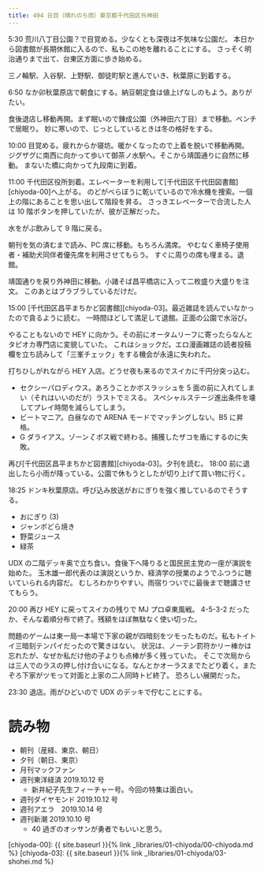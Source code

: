 ```yaml
---
title: 494 日目（晴れのち雨）東京都千代田区外神田
---
```


5:30 荒川八丁目公園？で目覚める。少なくとも深夜は不気味な公園だ。
本日から図書館が長期休館に入るので、私もこの地を離れることにする。
さっそく明治通りまで出て、台東区方面に歩き始める。

三ノ輪駅、入谷駅、上野駅、御徒町駅と進んでいき、秋葉原に到着する。

6:50 なか卯秋葉原店で朝食にする。納豆朝定食は値上げなしのもよう。ありがたい。

食後退店し移動再開。まず眠いので錬成公園（外神田六丁目）まで移動。ベンチで居眠り。
妙に寒いので、じっとしているときは冬の格好をする。

10:00 目覚める。疲れからか寝坊。暖かくなったので上着を脱いで移動再開。
ジグザグに南西に向かって歩いて御茶ノ水駅へ。そこから靖国通りに自然に移動。
まないた橋に向かって九段南に到着。

11:00 千代田区役所到着。エレベーターを利用して[千代田区千代田図書館][chiyoda-00]へ上がる。
のどがべらぼうに乾いているので冷水機を捜索。一個上の階にあることを思い出して階段を昇る。
さっきエレベーターで合流した人は 10 階ボタンを押していたが、彼が正解だった。

水をがぶ飲みして 9 階に戻る。

朝刊を気の済むまで読み、PC 席に移動。もちろん満席。
やむなく車椅子使用者・補助犬同伴者優先席を利用させてもらう。
すぐに周りの席も埋まる。退館。

靖国通りを戻り外神田に移動。小諸そば昌平橋店に入って二枚盛り大盛りを注文。
このあとはブラブラしているだけだ。

15:00 [千代田区昌平まちかど図書館][chiyoda-03]。最近雑誌を読んでいなかったので貪るように読む。
一時間ほどして満足して退館。正面の公園で水浴び。

やることもないので HEY に向かう。その前にオータムリーフに寄ったらなんとタピオカ専門店に変貌していた。
これはショックだ。エロ漫画雑誌の読者投稿欄を立ち読みして「三峯チェック」をする機会が永遠に失われた。

打ちひしがれながら HEY 入店。どうせ夜も来るのでスイカに千円分突っ込む。
* セクシーパロディウス。あろうことかボスラッシュを 5 面の前に入れてしまい（それはいいのだが）ラストでミスる。
  スペシャルステージ進出条件を壊してプレイ時間を減らしてしまう。
* ビートマニア。白昼なので ARENA モードでマッチングしない。B5 に昇格。
* G ダライアス。ゾーン $\zeta$ ボス戦で終わる。捕獲したザコを盾にするのに失敗。

再び[千代田区昌平まちかど図書館][chiyoda-03]。夕刊を読む。
18:00 前に退出したら小雨が降っている。公園で休もうとしたが切り上げて買い物に行く。

18:25 ドンキ秋葉原店。呼び込み放送がおにぎりを強く推しているのでそうする。
* おにぎり (3)
* ジャンボどら焼き
* 野菜ジュース
* 緑茶

UDX の二階デッキ奥で立ち食い。食後下へ降りると国民民主党の一座が演説を始めた。
玉木雄一郎代表のは演説というか、経済学の授業のようでふつうに聴いていられる内容だ。
むしろわかりやすい。雨宿りついでに最後まで聴講させてもらう。

20:00 再び HEY に戻ってスイカの残りで MJ プロ卓東風戦。
4-5-3-2 だったか、そんな着順分布で終了。残額をほぼ無駄なく使い切った。

問題のゲームは東一局一本場で下家の親が四暗刻をツモったものだ。私もトイトイ三暗刻テンパイだったので驚きはない。
状況は、ノーテン罰符かリー棒かは忘れたが、なぜか私だけ他の子よりも点棒が多く残っていた。
そこで次局からは三人でのラスの押し付け合いになる。なんとかオーラスまでたどり着く。またぞろ下家がツモって対面と上家の二人同時トビ終了。
恐ろしい展開だった。

23:30 退店。雨がひどいので UDX のデッキで佇むことにする。

# 読み物

* 朝刊（産経、東京、朝日）
* 夕刊（朝日、東京）
* 月刊マックファン
* 週刊東洋経済 2019.10.12 号
  * 新井紀子先生フィーチャー号。今回の特集は面白い。
* 週刊ダイヤモンド 2019.10.12 号
* 週刊アエラ　2019.10.14 号
* 週刊新潮 2019.10.10 号
  * 40 過ぎのオッサンが勇者でもいいと思う。

[chiyoda-00]: {{ site.baseurl }}{% link _libraries/01-chiyoda/00-chiyoda.md %}
[chiyoda-03]: {{ site.baseurl }}{% link _libraries/01-chiyoda/03-shohei.md %}

